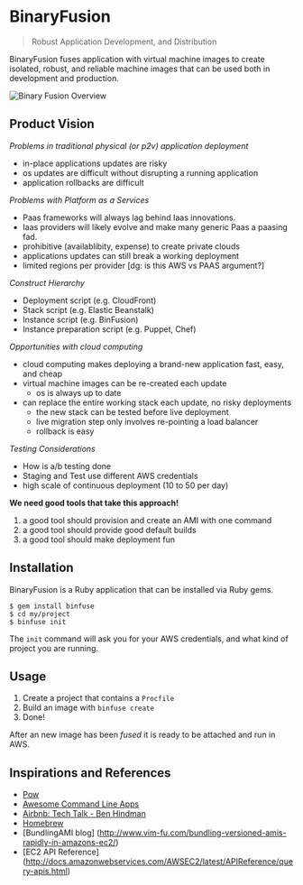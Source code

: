 # BinaryFusion

>  Robust Application Development, and Distribution

BinaryFusion fuses application with virtual machine images to create 
isolated, robust, and reliable machine images that can be used both in 
development and production.

![Binary Fusion Overview](https://raw.github.com/jacobgroundwater/binary-fusion/assets/Export/Overview.png)


## Product Vision

_Problems in traditional physical (or p2v) application deployment_

- in-place applications updates are risky
- os updates are difficult without disrupting a running application 
- application rollbacks are difficult 

_Problems with Platform as a Services_

- Paas frameworks will always lag behind Iaas innovations.
- Iaas providers will likely evolve and make many generic Paas a paasing fad.
- prohibitive (availablibity, expense) to create private clouds 
- applications updates can still break a working deployment 
- limited regions per provider [dg: is this AWS vs PAAS argument?]

_Construct Hierarchy_

- Deployment script (e.g. CloudFront)
- Stack script (e.g. Elastic Beanstalk)
- Instance script (e.g. BinFusion)
- Instance preparation script (e.g. Puppet, Chef)

_Opportunities with cloud computing_

- cloud computing makes deploying a brand-new application fast, easy, and cheap
- virtual machine images can be re-created each update
    - os is always up to date
- can replace the entire working stack each update, no risky deployments
    - the new stack can be tested before live deployment
    - live migration step only involves re-pointing a load balancer
    - rollback is easy

_Testing Considerations_

- How is a/b testing done
- Staging and Test use different AWS credentials
- high scale of continuous deployment (10 to 50 per day)

**We need good tools that take this approach!**

1. a good tool should provision and create an AMI with one command
2. a good tool should provide good default builds
3. a good tool should make deployment fun

## Installation

BinaryFusion is a Ruby application that can be installed via Ruby gems.

    $ gem install binfuse
    $ cd my/project
    $ binfuse init

The `init` command will ask you for your AWS credentials,
and what kind of project you are running.

## Usage

1. Create a project that contains a `Procfile`
2. Build an image with `binfuse create`
3. Done!

After an new image has been _fused_ it is ready to be attached and run in AWS.

## Inspirations and References

- [Pow](http://pow.cx/)
- [Awesome Command Line Apps](http://www.awesomecommandlineapps.com/)
- [Airbnb: Tech Talk - Ben Hindman](https://www.youtube.com/watch?v=Hal00g8o1iY)
- [Homebrew](http://mxcl.github.com/homebrew/)
- [BundlingAMI blog] (http://www.vim-fu.com/bundling-versioned-amis-rapidly-in-amazons-ec2/)
- [EC2 API Reference] (http://docs.amazonwebservices.com/AWSEC2/latest/APIReference/query-apis.html)
